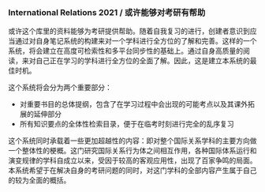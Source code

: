 ### International Relations 2021 / 或许能够对考研有帮助
或许这个库里的资料能够为考研提供帮助。随着自我复习的进行，创建者意识到应当通过对自身笔记系统的构建来对一个学科进行全方位的了解和完善。这样的一个系统，将会建立在高度可检索性和多平台同步性的基础上。通过自身高质量的阅读，来对自己正在学习的学科进行全方位的全面了解。因此，这是建立本系统的最佳时机。

这个系统将会分为两个重要部分：

* 对重要书目的总体提纲，包含了在学习过程中会出现的可能考点以及其课外拓展的延伸部分
* 所有知识要点的全体性检索目录，便于在临考时刻进行完全的乱序复习

这个系统同时承载着一些更加超越性的内容：即对整个国际关系学科的主要方向做一个整体性的梗概。这门研究国际关系行为体之间相互作用，各种国际体系运行和演变规律的学科自成立以来，受因于较高的客观应用性，出现了百家争鸣的局面。本系统希望于在解决自身的考研问题的同时，对这门学科的全部内容产生属于自己的较为全面的概括。
